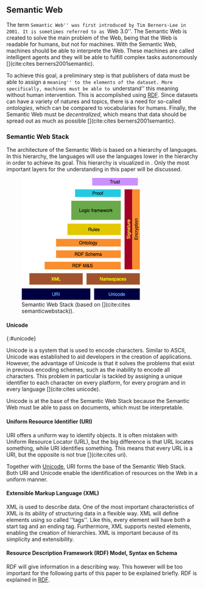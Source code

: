 ## Semantic Web
The term ``Semantic Web'' was first introduced by Tim Berners-Lee in 2001. It is sometimes referred to as ``Web 3.0''. The Semantic Web is created to solve the main problem of the Web, being that the Web is readable for humans, but not for machines. With the Semantic Web, machines should be able to interprete the Web. These machines are called intelligent agents and they will be able to fulfill complex tasks autonomously [](cite:cites berners2001semantic). 

To achieve this goal, a preliminary step is that publishers of data must be able to assign a ``meaning'' to the elements of the dataset. More specifically, machines must be able to ``understand'' this meaning without human intervention. This is accomplished using [RDF](#formatting-RDF). Since datasets can have a variety of natures and topics, there is a need for so-called *ontologies*, which can be compared to vocabularies for humans. Finally, the Semantic Web must be *decentralized*,  which means that data should be spread out as much as possible [](cite:cites berners2001semantic). 

### Semantic Web Stack

The architecture of the Semantic Web is based on a hierarchy of languages. In this hierarchy, the languages will use the languages lower in the hierarchy in order to achieve its goal. This hierarchy is visualized in [](#semanticstack). Only the most important layers for the understanding in this paper will be discussed.

<figure id="semanticstack">
<img src="images/Semantic-Web-Stack.png" alt="[Semantic Web Stack]">
<figcaption markdown="block">
Semantic Web Stack (based on [](cite:cites semanticwebstack)).
</figcaption>
</figure>

#### Unicode
{:#unicode}

Unicode is a system that is used to encode characters. Similar to ASCII, Unicode was established to aid developers in the creation of applications. However, the advantage of Unicode is that it solves the problems that exist in previous encoding schemes, such as the inability to encode all characters. This problem in particular is tackled by assigning a unique identifier to each character on every platform, for every program and in every language [](cite:cites unicode).

Unicode is at the base of the Semantic Web Stack because the Semantic Web must be able to pass on documents, which must be interpretable.

#### Uniform Resource Identifier (URI)

URI offers a uniform way to identify objects. It is often mistaken with Uniform Resource Locator (URL), but the big difference is that URL locates something, while URI identifies something. This means that every URL is a URI, but the opposite is not true [](cite:cites uri).

Together with [Unicode](#unicode), URI forms the base of the Semantic Web Stack. Both URI and Unicode enable the identification of resources on the Web in a uniform manner.

#### Extensible Markup Language (XML)

XML is used to describe data. One of the most important characteristics of XML is its ability of structuring data in a flexible way. XML will define elements using so called ''tags''. Like this, every element will have both a start tag and an ending tag. Furthermore, XML supports nested elements, enabling the creation of hierarchies. XML is important because of its simplicity and extensibility.

#### Resource Description Framework (RDF) Model, Syntax en Schema

RDF will give information in a describing way. This however will be too important for the following parts of this paper to be explained briefly. RDF is explained in [RDF](#formatting-RDF).
